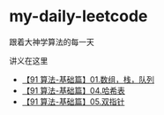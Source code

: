 # my-daily-leetcode
跟着大神学算法的每一天

讲义在这里
- [【91 算法-基础篇】01.数组，栈，队列](https://github.com/leetcode-pp/91alg-1/blob/master/basic-01.md)
- [【91 算法-基础篇】04.哈希表](https://github.com/leetcode-pp/91alg-1/blob/master/basic-04.md)
- [【91 算法-基础篇】05.双指针](https://lucifer.ren/blog/2020/05/26/91algo-basic-05.two-pointer/)
